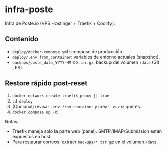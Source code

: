 # infra-poste
Infra de Poste.io (VPS Hostinger + Traefik + Coolify).

## Contenido
- `deploy/docker-compose.yml`: compose de producción.
- `deploy/.env.from_container`: variables de entorno actuales (snapshot).
- `backups/poste_data_YYYY-MM-DD.tar.gz`: backup del volumen `/data` (Git LFS).

## Restore rápido post-reset
1) `docker network create traefik_proxy || true`
2) `cd deploy`
3) (Opcional) revisar `.env.from_container` y crear `.env` si querés.
4) `docker compose up -d`

Notas:
- Traefik maneja solo la parte web (panel). SMTP/IMAP/Submission están expuestos en host.
- Para restaurar correos: extraer `backups/*.tar.gz` en el volumen `/data`.
